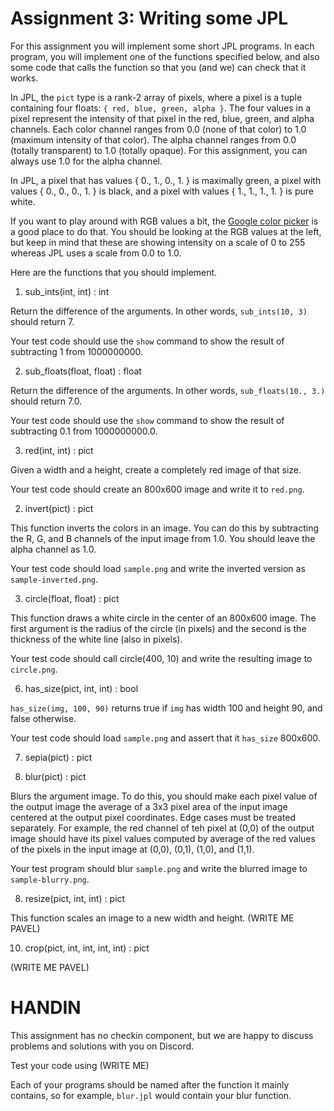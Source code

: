 # Assignment 3: Writing some JPL

For this assignment you will implement some short JPL programs. In
each program, you will implement one of the functions specified below,
and also some code that calls the function so that you (and we) can
check that it works.

In JPL, the `pict` type is a rank-2 array of pixels, where a pixel is
a tuple containing four floats: `{ red, blue, green, alpha }`. The
four values in a pixel represent the intensity of that pixel in the
red, blue, green, and alpha channels. Each color channel ranges from
0.0 (none of that color) to 1.0 (maximum intensity of that color).
The alpha channel ranges from 0.0 (totally transparent) to 1.0
(totally opaque). For this assignment, you can always use 1.0 for the
alpha channel.

In JPL, a pixel that has values { 0., 1., 0., 1. } is maximally green,
a pixel with values { 0., 0., 0., 1. } is black, and a pixel with
values { 1., 1., 1., 1. } is pure white.

If you want to play around with RGB values a bit, the [Google color
picker](https://www.google.com/search?q=color+picker) is a good place
to do that. You should be looking at the RGB values at the left, but
keep in mind that these are showing intensity on a scale of 0 to 255
whereas JPL uses a scale from 0.0 to 1.0.

Here are the functions that you should implement.

1. sub_ints(int, int) : int

Return the difference of the arguments. In other words,
`sub_ints(10, 3)` should return 7.

Your test code should use the `show` command to show the result
of subtracting 1 from 1000000000.

2. sub_floats(float, float) : float

Return the difference of the arguments. In other words,
`sub_floats(10., 3.)` should return 7.0.

Your test code should use the `show` command to show the result
of subtracting 0.1 from 1000000000.0.

3. red(int, int) : pict

Given a width and a height, create a completely red image of that
size.

Your test code should create an 800x600 image and write it to `red.png`.

2. invert(pict) : pict

This function inverts the colors in an image. You can do this by
subtracting the R, G, and B channels of the input image from 1.0.  You
should leave the alpha channel as 1.0.

Your test code should load `sample.png` and write the inverted version
as `sample-inverted.png`.

3. circle(float, float) : pict

This function draws a white circle in the center of an 800x600 image.
The first argument is the radius of the circle (in pixels) and the
second is the thickness of the white line (also in pixels).

Your test code should call circle(400, 10) and write the resulting
image to `circle.png`.

6. has_size(pict, int, int) : bool

`has_size(img, 100, 90)` returns true if `img` has width 100 and
height 90, and false otherwise.

Your test code should load `sample.png` and assert that it `has_size`
800x600.

7. sepia(pict) : pict

8. blur(pict) : pict

Blurs the argument image. To do this, you should make each pixel value
of the output image the average of a 3x3 pixel area of the input image
centered at the output pixel coordinates. Edge cases must be treated
separately. For example, the red channel of teh pixel at (0,0) of the
output image should have its pixel values computed by average of the
red values of the pixels in the input image at (0,0), (0,1), (1,0),
and (1,1).

Your test program should blur `sample.png` and write the blurred
image to `sample-blurry.png`.

8. resize(pict, int, int) : pict

This function scales an image to a new width and height. (WRITE ME PAVEL)

10. crop(pict, int, int, int, int) : pict

(WRITE ME PAVEL)

# HANDIN

This assignment has no checkin component, but we are happy to discuss
problems and solutions with you on Discord.

Test your code using (WRITE ME)

Each of your programs should be named after the function it mainly contains,
so for example, `blur.jpl` would contain your blur function.

